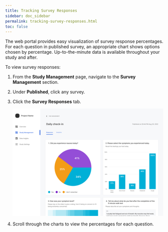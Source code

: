 ```yaml
---
title: Tracking Survey Responses
sidebar: doc_sidebar
permalink: tracking-survey-responses.html
toc: false
---
```


The web portal provides easy visualization of survey response percentages. For each question in published survey, an appropriate chart shows options chosen by percentage. Up-to-the-minute data is available throughout your study and after.

To view survey responses:

1. From the **Study Management** page, navigate to the **Survey Management** section.

2. Under **Published**, click any survey.

3. Click the **Survey Responses** tab.

    ![image-20230716122557951](./tracking-survey-responses.assets/image-20230716122557951.png)

4. Scroll through the charts to view the percentages for each question.
